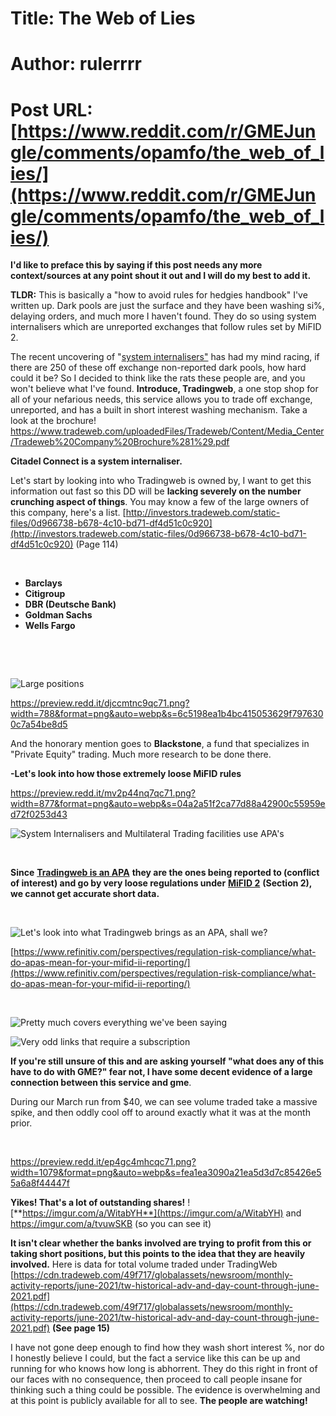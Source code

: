 # Title: The Web of Lies
# Author: rulerrrr
# Post URL: [https://www.reddit.com/r/GMEJungle/comments/opamfo/the_web_of_lies/](https://www.reddit.com/r/GMEJungle/comments/opamfo/the_web_of_lies/)


**I'd like to preface this by saying if this post needs any more context/sources at any point shout it out and I will do my best to add it.**

**TLDR:** This is basically a "how to avoid rules for hedgies handbook" I've written up. Dark pools are just the surface and they have been washing si%, delaying orders, and much more I haven't found. They do so using system internalisers which are unreported exchanges that follow rules set by MiFID 2.

The recent uncovering of "[system internalisers"](https://www.esma.europa.eu/data-systematic-internaliser-calculations) has had my mind racing, if there are 250 of these off exchange non-reported dark pools, how hard could it be? So I decided to think like the rats these people are, and you won't believe what I've found. **Introduce, Tradingweb**, a one stop shop for all of your nefarious needs, this service allows you to trade off exchange, unreported, and has a built in short interest washing mechanism. Take a look at the brochure!
https://www.tradeweb.com/uploadedFiles/Tradeweb/Content/Media_Center/Tradeweb%20Company%20Brochure%281%29.pdf

**Citadel Connect is a system internaliser.**

Let's start by looking into who Tradingweb is owned by, I want to get this information out fast so this DD will be **lacking severely on the number crunching aspect of things**. You may know a few of the large owners of this company, here's a list. [http://investors.tradeweb.com/static-files/0d966738-b678-4c10-bd71-df4d51c0c920](http://investors.tradeweb.com/static-files/0d966738-b678-4c10-bd71-df4d51c0c920) (Page 114)

&#x200B;

* **Barclays**
* **Citigroup**
* **DBR (Deutsche Bank)**
* **Goldman Sachs**
* **Wells Fargo**

&#x200B;

&#x200B;

![Large positions](https://preview.redd.it/ife2azi6hqc71.png?width=823&format=png&auto=webp&s=39d691479f57aadc6750d84719651f7f32e851c3)

https://preview.redd.it/djccmtnc9qc71.png?width=788&format=png&auto=webp&s=6c5198ea1b4bc415053629f7976300c7a54be8d5

And the honorary mention goes to **Blackstone**, a fund that specializes in "Private Equity" trading. Much more research to be done there. 

**-Let's look into how those extremely loose MiFID rules**

https://preview.redd.it/mv2p44nq7qc71.png?width=877&format=png&auto=webp&s=04a2a51f2ca77d88a42900c55959ed72f0253d43

![System Internalisers and Multilateral Trading facilities use APA's](https://preview.redd.it/424sx2vz6qc71.png?width=955&format=png&auto=webp&s=78446d5045ea7122473dba85c9ace936d6a2c3cd)

&#x200B;

**Since** [**Tradingweb is an APA**](https://www.tradeweb.com/our-markets/data--reporting/trade-reporting-services-apa/) **they are the ones being reported to (conflict of interest) and go by very loose regulations under** [**MiFID 2**](https://www.afme.eu/portals/0/globalassets/downloads/publications/afme-mifidii-mifir-post-trade-reporting-requirements.pdf) **(Section 2), we cannot get accurate short data.** 

&#x200B;

![Let's look into what Tradingweb brings as an APA, shall we?](https://preview.redd.it/3qv5ntxv5qc71.png?width=813&format=png&auto=webp&s=570b76562f62794dfe7fd9f90828af8392841f56)

[https://www.refinitiv.com/perspectives/regulation-risk-compliance/what-do-apas-mean-for-your-mifid-ii-reporting/](https://www.refinitiv.com/perspectives/regulation-risk-compliance/what-do-apas-mean-for-your-mifid-ii-reporting/)

&#x200B;

![Pretty much covers everything we've been saying](https://preview.redd.it/o7x23ma7aqc71.png?width=950&format=png&auto=webp&s=e4015ff1031ed5fcc62e9a3644745338648e726e)

![Very odd links that require a subscription](https://preview.redd.it/362bpvca5qc71.png?width=854&format=png&auto=webp&s=10296645d25b89f3679a43020216799ff40c99bb)

**If you're still unsure of this and are asking yourself "what does any of this have to do with GME?" fear not, I have some decent evidence of a large connection between this service and gme**.

During our March run from $40, we can see volume traded take a massive spike, and then oddly cool off to around exactly what it was at the month prior.

&#x200B;

https://preview.redd.it/ep4gc4mhcqc71.png?width=1079&format=png&auto=webp&s=fea1ea3090a21ea5d3d7c85426e55a6a8f44447f

**Yikes! That's a lot of outstanding shares!** ![**https://imgur.com/a/WitabYH**](https://imgur.com/a/WitabYH) and https://imgur.com/a/tvuwSKB (so you can see it)

**It isn't clear whether the banks involved are trying to profit from this or taking short positions, but this points to the idea that they are heavily involved.** Here is data for total volume traded under TradingWeb [https://cdn.tradeweb.com/49f717/globalassets/newsroom/monthly-activity-reports/june-2021/tw-historical-adv-and-day-count-through-june-2021.pdf](https://cdn.tradeweb.com/49f717/globalassets/newsroom/monthly-activity-reports/june-2021/tw-historical-adv-and-day-count-through-june-2021.pdf) **(See page 15)**

I have not gone deep enough to find how they wash short interest %, nor do I honestly believe I could, but the fact a service like this can be up and running for who knows how long is abhorrent. They do this right in front of our faces with no consequence, then proceed to call people insane for thinking such a thing could be possible. The evidence is overwhelming and at this point is publicly available for all to see. **The people are watching!**